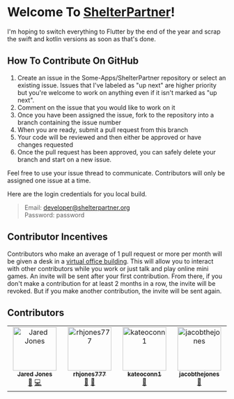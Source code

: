 # Welcome To [ShelterPartner](https://shelterpartner.org)!

I'm hoping to switch everything to Flutter by the end of the year and scrap the swift and kotlin versions as soon as that's done.

## How To Contribute On GitHub
1. Create an issue in the Some-Apps/ShelterPartner repository or select an existing issue. Issues that I've labeled as "up next" are higher priority but you're welcome to work on anything even if it isn't marked as "up next".
2. Comment on the issue that you would like to work on it
3. Once you have been assigned the issue, fork to the repository into a branch containing the issue number
4. When you are ready, submit a pull request from this branch
5. Your code will be reviewed and then either be approved or have changes requested
6. Once the pull request has been approved, you can safely delete your branch and start on a new issue.

Feel free to use your issue thread to communicate. Contributors will only be assigned one issue at a time.

Here are the login credentials for you local build.
> Email: developer@shelterpartner.org\
> Password: password

## Contributor Incentives

Contributors who make an average of 1 pull request or more per month will be given a desk in a [virtual office building](https://gather.town). This will allow you to interact with other contributors while you work or just talk and play online mini games. An invite will be sent after your first contribution. From there, if you don't make a contribution for at least 2 months in a row, the invite will be revoked. But if you make another contribution, the invite will be sent again.

## Contributors

<!-- ALL-CONTRIBUTORS-LIST:START - Do not remove or modify this section -->
<!-- prettier-ignore-start -->
<!-- markdownlint-disable -->
<table>
  <tbody>
    <tr>
      <td align="center" valign="top" width="14.28%"><a href="https://github.com/JaredDanielJones"><img src="https://avatars.githubusercontent.com/u/84288718?v=4?s=100" width="100px;" alt="Jared Jones"/><br /><sub><b>Jared Jones</b></sub></a><br /><a href="#doc-JaredDanielJones" title="Documentation">📖</a> <a href="#code-JaredDanielJones" title="Code">💻</a></td>
      <td align="center" valign="top" width="14.28%"><a href="https://github.com/rhjones777"><img src="https://avatars.githubusercontent.com/u/173035257?v=4?s=100" width="100px;" alt="rhjones777"/><br /><sub><b>rhjones777</b></sub></a><br /><a href="#design-rhjones777" title="Design">🎨</a> <a href="#doc-rhjones777" title="Documentation">📖</a></td>
      <td align="center" valign="top" width="14.28%"><a href="https://github.com/kateoconn1"><img src="https://avatars.githubusercontent.com/u/112118523?v=4?s=100" width="100px;" alt="kateoconn1"/><br /><sub><b>kateoconn1</b></sub></a><br /><a href="#doc-kateoconn1" title="Documentation">📖</a></td>
      <td align="center" valign="top" width="14.28%"><a href="https://github.com/jacobthejones"><img src="https://avatars.githubusercontent.com/u/84295480?v=4?s=100" width="100px;" alt="jacobthejones"/><br /><sub><b>jacobthejones</b></sub></a><br /><a href="#doc-jacobthejones" title="Documentation">📖</a></td>
    </tr>
  </tbody>
</table>

<!-- markdownlint-restore -->
<!-- prettier-ignore-end -->

<!-- ALL-CONTRIBUTORS-LIST:END -->



